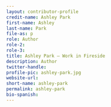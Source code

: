 ```yaml
---
layout: contributor-profile
credit-name: Ashley Park
first-name: Ashley
last-name: Park
file-as: p
role: Author
role-2:
role-3:
title: Ashley Park — Work in Fireside
description: Author
twitter-handle:
profile-pic: ashley-park.jpg
website-url:
short-name: ashley-park
permalink: ashley-park
bio-spanish:
---
```

